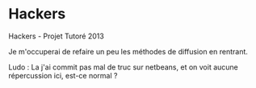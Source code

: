 Hackers
=======

Hackers - Projet Tutoré 2013

Je m'occuperai de refaire un peu les méthodes de diffusion en rentrant.


Ludo : La j'ai commit pas mal de truc sur netbeans, et on voit aucune répercussion ici, est-ce normal ?

